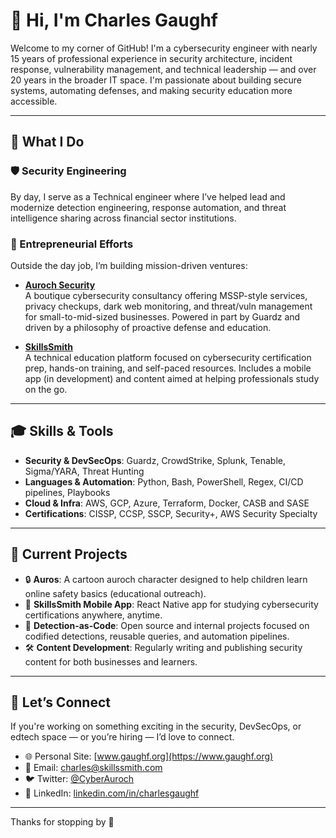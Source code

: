 
# 👋 Hi, I'm Charles Gaughf

Welcome to my corner of GitHub! I'm a cybersecurity engineer with nearly 15 years of professional experience in security architecture, incident response, vulnerability management, and technical leadership — and over 20 years in the broader IT space. I'm passionate about building secure systems, automating defenses, and making security education more accessible.

---

## 🔧 What I Do

### 🛡️ Security Engineering
By day, I serve as a Technical engineer where I’ve helped lead and modernize detection engineering, response automation, and threat intelligence sharing across financial sector institutions.

### 🚀 Entrepreneurial Efforts
Outside the day job, I’m building mission-driven ventures:

- **[Auroch Security](https://aurochsecurity.com)**  
  A boutique cybersecurity consultancy offering MSSP-style services, privacy checkups, dark web monitoring, and threat/vuln management for small-to-mid-sized businesses. Powered in part by Guardz and driven by a philosophy of proactive defense and education.

- **[SkillsSmith](https://skillssmith.com)**  
  A technical education platform focused on cybersecurity certification prep, hands-on training, and self-paced resources. Includes a mobile app (in development) and content aimed at helping professionals study on the go.

---

## 🎓 Skills & Tools

- **Security & DevSecOps**: Guardz, CrowdStrike, Splunk, Tenable, Sigma/YARA, Threat Hunting
- **Languages & Automation**: Python, Bash, PowerShell, Regex, CI/CD pipelines, Playbooks
- **Cloud & Infra**: AWS, GCP, Azure, Terraform, Docker, CASB and SASE
- **Certifications**: CISSP, CCSP, SSCP, Security+, AWS Security Specialty

---

## 🧠 Current Projects

- 🔒 **Auros**: A cartoon auroch character designed to help children learn online safety basics (educational outreach).
- 📱 **SkillsSmith Mobile App**: React Native app for studying cybersecurity certifications anywhere, anytime.
- 🧪 **Detection-as-Code**: Open source and internal projects focused on codified detections, reusable queries, and automation pipelines.
- 🛠️ **Content Development**: Regularly writing and publishing security content for both businesses and learners.

---

## 💬 Let’s Connect

If you're working on something exciting in the security, DevSecOps, or edtech space — or you’re hiring — I’d love to connect.

- 🌐 Personal Site: [www.gaughf.org](https://www.gaughf.org)
- 📧 Email: [charles@skillssmith.com](mailto:charles@gaughf.org)
- 🐦 Twitter: [@CyberAuroch](https://twitter.com/CyberAuroch)
- 🔗 LinkedIn: [linkedin.com/in/charlesgaughf](https://www.linkedin.com/in/charlesgaughf)

---

Thanks for stopping by 👋
